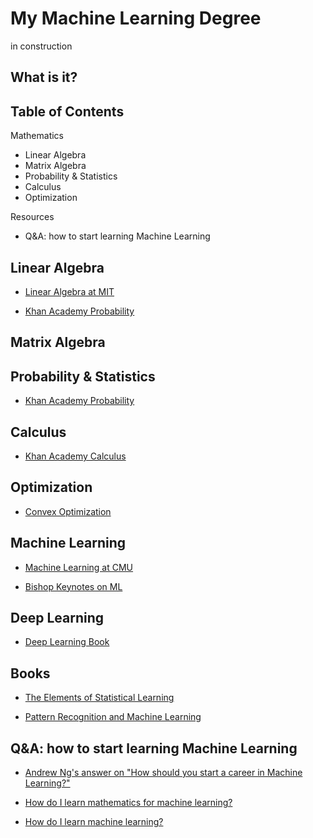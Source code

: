 # My Machine Learning Degree

in construction

## What is it?



## Table of Contents

Mathematics

- Linear Algebra
- Matrix Algebra
- Probability & Statistics
- Calculus
- Optimization

Resources

- Q&A: how to start learning Machine Learning

## Linear Algebra

- [Linear Algebra at MIT](https://ocw.mit.edu/courses/mathematics/18-06-linear-algebra-spring-2010/video-lectures/)

- [Khan Academy Probability](https://www.khanacademy.org/math/linear-algebra)

## Matrix Algebra

## Probability & Statistics
- [Khan Academy Probability](https://www.khanacademy.org/math/probability)

## Calculus
- [Khan Academy Calculus](https://www.khanacademy.org/math/multivariable-calculus)

## Optimization
- [Convex Optimization](https://web.stanford.edu/class/ee364a/videos.html)

## Machine Learning
- [Machine Learning at CMU](http://www.cs.cmu.edu/~tom/10701_sp11/lectures.shtml)

- [Bishop Keynotes on ML](https://www.microsoft.com/en-us/research/people/cmbishop/#!videos)

## Deep Learning
- [Deep Learning Book](http://www.deeplearningbook.org/)

## Books

- [The Elements of Statistical Learning](https://web.stanford.edu/~hastie/Papers/ESLII.pdf)

- [Pattern Recognition and Machine Learning](http://users.isr.ist.utl.pt/~wurmd/Livros/school/Bishop%20-%20Pattern%20Recognition%20And%20Machine%20Learning%20-%20Springer%20%202006.pdf)

## Q&A: how to start learning Machine Learning

- [Andrew Ng's answer on "How should you start a career in Machine Learning?"](https://www.quora.com/How-should-you-start-a-career-in-Machine-Learning)

- [How do I learn mathematics for machine learning?](https://www.quora.com/How-do-I-learn-mathematics-for-machine-learning)

- [How do I learn machine learning?](https://www.quora.com/How-do-I-learn-machine-learning-1)
